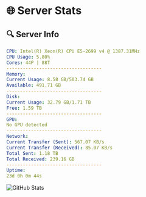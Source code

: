 # 🌐 Server Stats
## 🔍 Server Info
```yaml
CPU: Intel(R) Xeon(R) CPU E5-2699 v4 @ 1387.31MHz
CPU Usage: 5.80%
Cores: 44P | 88T
-----------------------------------
Memory:
Current Usage: 8.58 GB/503.74 GB
Available: 491.71 GB
-----------------------------------
Disk:
Current Usage: 32.79 GB/1.71 TB
Free: 1.59 TB
-----------------------------------
GPU:
No GPU detected
-----------------------------------
Network:
Current Transfer (Sent): 567.07 KB/s
Current Transfer (Received): 85.07 KB/s
Total Sent: 1.18 TB
Total Received: 239.16 GB
-----------------------------------
Uptime:
23d 0h 0m 44s
```
![GitHub Stats](https://img.shields.io/badge/Updated-2025-05-12_17:09:32-blue)